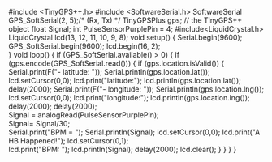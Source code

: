 #include <TinyGPS++.h>
#include <SoftwareSerial.h>
SoftwareSerial GPS_SoftSerial(2, 5);/* (Rx, Tx) */
TinyGPSPlus gps;  // the TinyGPS++ object
float Signal;
int PulseSensorPurplePin = 4;
#include<LiquidCrystal.h>
LiquidCrystal lcd(13, 12, 11, 10, 9, 8);
void setup() {
Serial.begin(9600); 
GPS_SoftSerial.begin(9600);
lcd.begin(16, 2);       
}
void loop() {
if (GPS_SoftSerial.available() > 0) {
if (gps.encode(GPS_SoftSerial.read())) {
if (gps.location.isValid()) {            
Serial.print(F("- latitude: "));
Serial.println(gps.location.lat());
lcd.setCursor(0,0); 
lcd.print("latitude:");
lcd.println(gps.location.lat());
delay(2000);
Serial.print(F("- longitude: "));
Serial.println(gps.location.lng());
lcd.setCursor(0,0); 
lcd.print("longitude:");
lcd.println(gps.location.lng());
delay(2000);
delay(2000);  
Signal = analogRead(PulseSensorPurplePin);  
Signal= Signal/30;   
Serial.print("BPM =  ");
Serial.println(Signal);
lcd.setCursor(0,0); 
lcd.print("A HB Happened!");
lcd.setCursor(0,1);           
lcd.print("BPM: "); 
lcd.println(Signal);
delay(2000);
lcd.clear();
}
}
}
}
